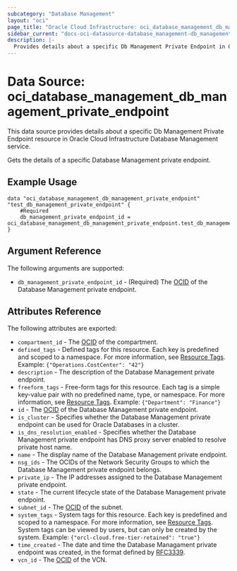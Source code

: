 ```yaml
---
subcategory: "Database Management"
layout: "oci"
page_title: "Oracle Cloud Infrastructure: oci_database_management_db_management_private_endpoint"
sidebar_current: "docs-oci-datasource-database_management-db_management_private_endpoint"
description: |-
  Provides details about a specific Db Management Private Endpoint in Oracle Cloud Infrastructure Database Management service
---
```


# Data Source: oci_database_management_db_management_private_endpoint
This data source provides details about a specific Db Management Private Endpoint resource in Oracle Cloud Infrastructure Database Management service.

Gets the details of a specific Database Management private endpoint.

## Example Usage

```hcl
data "oci_database_management_db_management_private_endpoint" "test_db_management_private_endpoint" {
	#Required
	db_management_private_endpoint_id = oci_database_management_db_management_private_endpoint.test_db_management_private_endpoint.id
}
```

## Argument Reference

The following arguments are supported:

* `db_management_private_endpoint_id` - (Required) The [OCID](https://docs.cloud.oracle.com/iaas/Content/General/Concepts/identifiers.htm) of the Database Management private endpoint.


## Attributes Reference

The following attributes are exported:

* `compartment_id` - The [OCID](https://docs.cloud.oracle.com/iaas/Content/General/Concepts/identifiers.htm) of the compartment.
* `defined_tags` - Defined tags for this resource. Each key is predefined and scoped to a namespace. For more information, see [Resource Tags](https://docs.cloud.oracle.com/iaas/Content/General/Concepts/resourcetags.htm). Example: `{"Operations.CostCenter": "42"}` 
* `description` - The description of the Database Management private endpoint.
* `freeform_tags` - Free-form tags for this resource. Each tag is a simple key-value pair with no predefined name, type, or namespace. For more information, see [Resource Tags](https://docs.cloud.oracle.com/iaas/Content/General/Concepts/resourcetags.htm). Example: `{"Department": "Finance"}` 
* `id` - The [OCID](https://docs.cloud.oracle.com/iaas/Content/General/Concepts/identifiers.htm) of the Database Management private endpoint.
* `is_cluster` - Specifies whether the Database Management private endpoint can be used for Oracle Databases in a cluster.
* `is_dns_resolution_enabled` - Specifies whether the Database Management private endpoint has DNS proxy server enabled to resolve private host name.
* `name` - The display name of the Database Management private endpoint.
* `nsg_ids` - The OCIDs of the Network Security Groups to which the Database Management private endpoint belongs. 
* `private_ip` - The IP addresses assigned to the Database Management private endpoint. 
* `state` - The current lifecycle state of the Database Management private endpoint.
* `subnet_id` - The [OCID](https://docs.cloud.oracle.com/iaas/Content/General/Concepts/identifiers.htm) of the subnet.
* `system_tags` - System tags for this resource. Each key is predefined and scoped to a namespace. For more information, see [Resource Tags](https://docs.cloud.oracle.com/iaas/Content/General/Concepts/resourcetags.htm). System tags can be viewed by users, but can only be created by the system.  Example: `{"orcl-cloud.free-tier-retained": "true"}` 
* `time_created` - The date and time the Database Managament private endpoint was created, in the format defined by [RFC3339](https://tools.ietf.org/html/rfc3339).
* `vcn_id` - The [OCID](https://docs.cloud.oracle.com/iaas/Content/General/Concepts/identifiers.htm) of the VCN.

